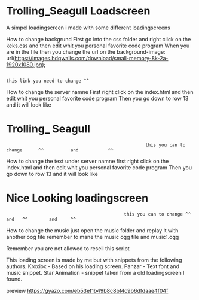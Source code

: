 # Trolling_Seagull Loadscreen
A simpel loadingscreen i made with some different loadingscreens
 
 

How to change backgrund
First go into the css folder and right click on the keks.css and then edit whit you personal favorite code program
When you are in the file then you change the url on the background-image: url(https://images.hdqwalls.com/download/small-memory-8k-2a-1920x1080.jpg);
												
																		this link you need to change ^^

How to change the server namne
First right click on the index.html and then edit whit you personal favorite code program
Then you go down to row 13 and it will look like <h1 class="servername"><strong>Trolling_</strong></strong> Seagull</h1>

														this you can to change      ^^			and 		  ^^
How to change the text under server namne
first right click on the index.html and then edit whit you personal favorite code program
Then you go down to row 13 and it will look like <h1 class="undertext">Nice <strong>Looking</strong> loadingscreen</h1>

												this you can to change ^^		and	  ^^		and		^^

How to change the music just open the music folder and replay it with another oog file remember to mane the music ogg file and music1.ogg

Remember you are not allowed to resell this script

This loading screen is made by me but with snippets from the following authors.
Kroxiox - Based on his loading screen.
Panzar - Text font and music snippet.
Star Animation - snippet taken from a old loadingscreen I found.

preview
https://gyazo.com/eb53ef1b49b8c8bf4c9b6dfdaae4f04f
